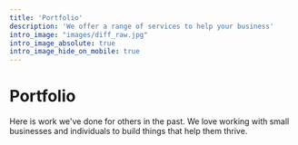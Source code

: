 ```yaml
---
title: 'Portfolio'
description: 'We offer a range of services to help your business'
intro_image: "images/diff_raw.jpg"
intro_image_absolute: true
intro_image_hide_on_mobile: true
---
```


# Portfolio

Here is work we've done for others in the past. We love working with small businesses and individuals to build things that help them thrive.